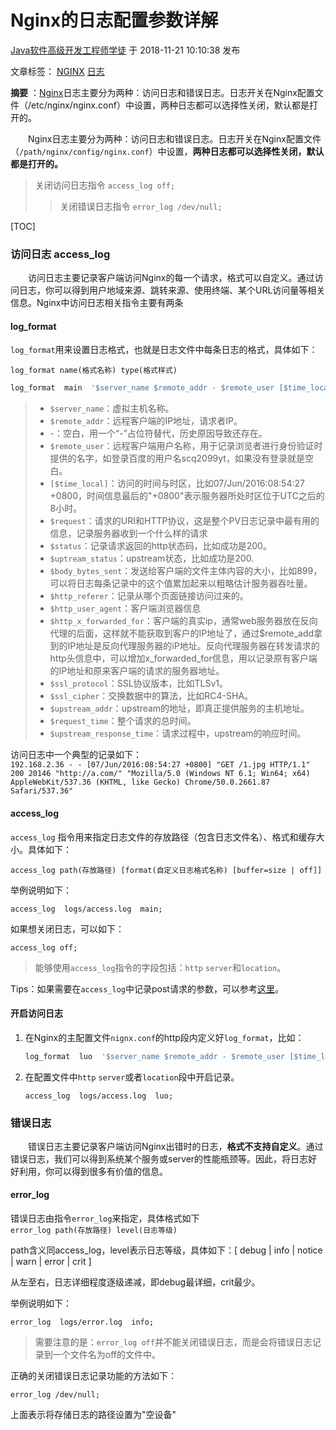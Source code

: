 # Nginx的日志配置参数详解

[Java软件高级开发工程师学徒](https://blog.csdn.net/pishanzhong7963 "Java软件高级开发工程师学徒")  于 2018-11-21 10:10:38 发布


文章标签： [NGINX](https://so.csdn.net/so/search/s.do?q=NGINX&t=all&o=vip&s=&l=&f=&viparticle=) [日志](https://so.csdn.net/so/search/s.do?q=%E6%97%A5%E5%BF%97&t=all&o=vip&s=&l=&f=&viparticle=)

**摘要** ：[Nginx](https://so.csdn.net/so/search?q=Nginx&spm=1001.2101.3001.7020)日志主要分为两种：访问日志和错误日志。日志开关在Nginx配置文件（/etc/nginx/nginx.conf）中设置，两种日志都可以选择性关闭，默认都是打开的。

　　Nginx日志主要分为两种：访问日志和错误日志。日志开关在Nginx配置文件（`/path/nginx/config/nginx.conf`）中设置，**两种日志都可以选择性关闭，默认都是打开的。**

> 关闭访问日志指令 `access_log off;`  
> >关闭错误日志指令 `error_log /dev/null;`

[TOC]

### 访问日志 access_log

　　访问日志主要记录客户端访问Nginx的每一个请求，格式可以自定义。通过访问日志，你可以得到用户地域来源、跳转来源、使用终端、某个URL访问量等相关信息。Nginx中访问日志相关指令主要有两条

#### log_format

`log_format`用来设置日志格式，也就是日志文件中每条日志的格式，具体如下：

`log_format name(格式名称) type(格式样式)`

```dart
log_format  main  '$server_name $remote_addr - $remote_user [$time_local] "$request"'                  '$status $uptream_status $body_bytes_sent "$http_referer"'                  '"$http_user_agent" "$http_x_forwarded_for" '                  '$ssl_protocol $ssl_cipher $upstream_addr $request_time $upstream_response_time';
```

> - `$server_name`：虚拟主机名称。
> - `$remote_addr`：远程客户端的IP地址，请求者IP。
> - -：空白，用一个“-”占位符替代，历史原因导致还存在。
> - `$remote_user`：远程客户端用户名称，用于记录浏览者进行身份验证时提供的名字，如登录百度的用户名scq2099yt，如果没有登录就是空白。
> - `[$time_local]`：访问的时间与时区，比如07/Jun/2016:08:54:27 +0800，时间信息最后的"+0800"表示服务器所处时区位于UTC之后的8小时。
> - `$request`：请求的URI和HTTP协议，这是整个PV日志记录中最有用的信息，记录服务器收到一个什么样的请求
> - `$status`：记录请求返回的http状态码，比如成功是200。
> - `$uptream_status`：upstream状态，比如成功是200.
> - `$body_bytes_sent`：发送给客户端的文件主体内容的大小，比如899，可以将日志每条记录中的这个值累加起来以粗略估计服务器吞吐量。
> - `$http_referer`：记录从哪个页面链接访问过来的。
> - `$http_user_agent`：客户端浏览器信息
> - `$http_x_forwarded_for`：客户端的真实ip，通常web服务器放在反向代理的后面，这样就不能获取到客户的IP地址了，通过$remote_add拿到的IP地址是反向代理服务器的iP地址。反向代理服务器在转发请求的http头信息中，可以增加x_forwarded_for信息，用以记录原有客户端的IP地址和原来客户端的请求的服务器地址。
> - `$ssl_protocol`：SSL协议版本，比如TLSv1。
> - `$ssl_cipher`：交换数据中的算法，比如RC4-SHA。
> - `$upstream_addr`：upstream的地址，即真正提供服务的主机地址。
> - `$request_time`：整个请求的总时间。
> - `$upstream_response_time`：请求过程中，upstream的响应时间。

访问日志中一个典型的记录如下：  
`192.168.2.36 - - [07/Jun/2016:08:54:27 +0800] "GET /1.jpg HTTP/1.1" 200 20146 "http://a.com/" "Mozilla/5.0 (Windows NT 6.1; Win64; x64) AppleWebKit/537.36 (KHTML, like Gecko) Chrome/50.0.2661.87 Safari/537.36"`

#### access_log

`access_log` 指令用来指定日志文件的存放路径（包含日志文件名）、格式和缓存大小。具体如下：

`access_log path(存放路径) [format(自定义日志格式名称) [buffer=size | off]]`

举例说明如下：

```cobol
access_log  logs/access.log  main;
```

如果想关闭日志，可以如下：

```cobol
access_log off;
```

> 能够使用`access_log`指令的字段包括：`http` `server`和`location`。

Tips：如果需要在`access_log`中记录post请求的参数，可以参考[这里](http://www.54chen.com/web-ral/nginx-access-log-post.html)。

#### 开启访问日志

1. 在Nginx的主配置文件`nignx.conf`的http段内定义好`log_format`，比如：
    
    ```dart
    log_format  luo  '$server_name $remote_addr - $remote_user [$time_local] "$request"'               '$status $uptream_status $body_bytes_sent "$http_referer"'               '"$http_user_agent" "$http_x_forwarded_for" '               '$ssl_protocol $ssl_cipher $upstream_addr $request_time $upstream_response_time';
    ```
    
2. 在配置文件中`http` `server`或者`location`段中开启记录。
    
    ```cobol
    access_log  logs/access.log  luo;
    ```
    

### 错误日志

　　错误日志主要记录客户端访问Nginx出错时的日志，**格式不支持自定义**。通过错误日志，我们可以得到系统某个服务或server的性能瓶颈等。因此，将日志好好利用，你可以得到很多有价值的信息。

#### error_log

错误日志由指令`error_log`来指定，具体格式如下  
`error_log path(存放路径) level(日志等级)`

path含义同access_log，level表示日志等级，具体如下：[ debug | info | notice | warn | error | crit ]

从左至右，日志详细程度逐级递减，即debug最详细，crit最少。

举例说明如下：

```cobol
error_log  logs/error.log  info;
```

> 需要注意的是：`error_log off`并不能关闭错误日志，而是会将错误日志记录到一个文件名为off的文件中。

正确的关闭错误日志记录功能的方法如下：

```cobol
error_log /dev/null;
```

上面表示将存储日志的路径设置为"空设备"